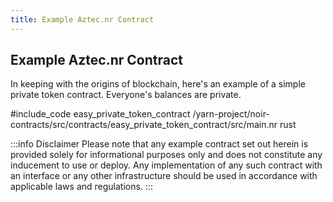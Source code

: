 ```yaml
---
title: Example Aztec.nr Contract
---
```


## Example Aztec.nr Contract

In keeping with the origins of blockchain, here's an example of a simple private token contract. Everyone's balances are private.

#include_code easy_private_token_contract /yarn-project/noir-contracts/src/contracts/easy_private_token_contract/src/main.nr rust

:::info Disclaimer
Please note that any example contract set out herein is provided solely for informational purposes only and does not constitute any inducement to use or deploy. Any implementation of any such contract with an interface or any other infrastructure should be used in accordance with applicable laws and regulations.
:::
